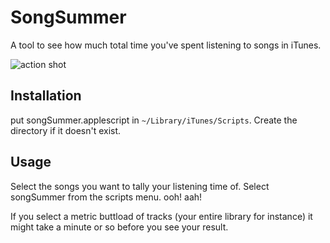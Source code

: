 SongSummer
==========

A tool to see how much total time you've spent listening to songs in iTunes.

![action shot](https://raw.github.com/pmallory/songSummer/master/screenshot.png)

Installation
------------

put songSummer.applescript in `~/Library/iTunes/Scripts`. Create the directory if it doesn't exist.

Usage
-----
Select the songs you want to tally your listening time of. Select songSummer from the scripts menu. ooh! aah!

If you select a metric buttload of tracks (your entire library for instance) it might take a minute or so before you see your result.
